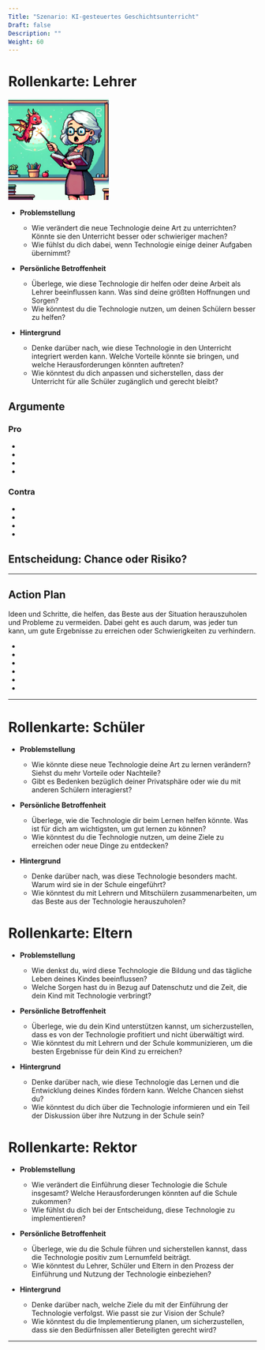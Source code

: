 ```yaml
---
Title: "Szenario: KI-gesteuertes Geschichtsunterricht"
Draft: false
Description: ""
Weight: 60
---
```




# Rollenkarte: Lehrer

![DALL·E 2024-02-19 08.47.06 - Create a humorous, pixel art style image of a teacher standing in front of a classroom, holding a book in one hand and a magic wand in the other, with](Lehrer_klein.png)


- **Problemstellung**
  - Wie verändert die neue Technologie deine Art zu unterrichten? Könnte sie den Unterricht besser oder schwieriger machen?
  - Wie fühlst du dich dabei, wenn Technologie einige deiner Aufgaben übernimmt?

- **Persönliche Betroffenheit**
  - Überlege, wie diese Technologie dir helfen oder deine Arbeit als Lehrer beeinflussen kann. Was sind deine größten Hoffnungen und Sorgen?
  - Wie könntest du die Technologie nutzen, um deinen Schülern besser zu helfen?

- **Hintergrund**
  - Denke darüber nach, wie diese Technologie in den Unterricht integriert werden kann. Welche Vorteile könnte sie bringen, und welche Herausforderungen könnten auftreten?
  - Wie könntest du dich anpassen und sicherstellen, dass der Unterricht für alle Schüler zugänglich und gerecht bleibt?

## Argumente

### Pro

- 
- 
- 
- 

### Contra

- 
- 
- 
- 

## Entscheidung: Chance oder Risiko?

______________________

## Action Plan

Ideen und Schritte, die helfen, das Beste aus der Situation herauszuholen und Probleme zu vermeiden. Dabei geht es auch darum, was jeder tun kann, um gute Ergebnisse zu erreichen oder Schwierigkeiten zu verhindern.

- 
- 
- 
- 
- 
- 



---

# Rollenkarte: Schüler

- **Problemstellung**
  - Wie könnte diese neue Technologie deine Art zu lernen verändern? Siehst du mehr Vorteile oder Nachteile?
  - Gibt es Bedenken bezüglich deiner Privatsphäre oder wie du mit anderen Schülern interagierst?

- **Persönliche Betroffenheit**
  - Überlege, wie die Technologie dir beim Lernen helfen könnte. Was ist für dich am wichtigsten, um gut lernen zu können?
  - Wie könntest du die Technologie nutzen, um deine Ziele zu erreichen oder neue Dinge zu entdecken?

- **Hintergrund**
  - Denke darüber nach, was diese Technologie besonders macht. Warum wird sie in der Schule eingeführt?
  - Wie könntest du mit Lehrern und Mitschülern zusammenarbeiten, um das Beste aus der Technologie herauszuholen?

# Rollenkarte: Eltern

- **Problemstellung**
  - Wie denkst du, wird diese Technologie die Bildung und das tägliche Leben deines Kindes beeinflussen?
  - Welche Sorgen hast du in Bezug auf Datenschutz und die Zeit, die dein Kind mit Technologie verbringt?

- **Persönliche Betroffenheit**
  - Überlege, wie du dein Kind unterstützen kannst, um sicherzustellen, dass es von der Technologie profitiert und nicht überwältigt wird.
  - Wie könntest du mit Lehrern und der Schule kommunizieren, um die besten Ergebnisse für dein Kind zu erreichen?

- **Hintergrund**
  - Denke darüber nach, wie diese Technologie das Lernen und die Entwicklung deines Kindes fördern kann. Welche Chancen siehst du?
  - Wie könntest du dich über die Technologie informieren und ein Teil der Diskussion über ihre Nutzung in der Schule sein?

# Rollenkarte: Rektor

- **Problemstellung**
  - Wie verändert die Einführung dieser Technologie die Schule insgesamt? Welche Herausforderungen könnten auf die Schule zukommen?
  - Wie fühlst du dich bei der Entscheidung, diese Technologie zu implementieren?

- **Persönliche Betroffenheit**
  - Überlege, wie du die Schule führen und sicherstellen kannst, dass die Technologie positiv zum Lernumfeld beiträgt.
  - Wie könntest du Lehrer, Schüler und Eltern in den Prozess der Einführung und Nutzung der Technologie einbeziehen?

- **Hintergrund**
  - Denke darüber nach, welche Ziele du mit der Einführung der Technologie verfolgst. Wie passt sie zur Vision der Schule?
  - Wie könntest du die Implementierung planen, um sicherzustellen, dass sie den Bedürfnissen aller Beteiligten gerecht wird?

---

